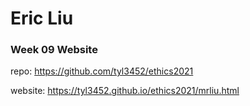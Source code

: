 # Eric Liu
### Week 09 Website

repo: https://github.com/tyl3452/ethics2021

website: https://tyl3452.github.io/ethics2021/mrliu.html
